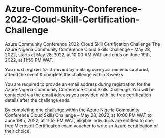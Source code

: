 # Azure-Community-Conference-2022-Cloud-Skill-Certification-Challenge
Azure Community Conference 2022-Cloud Skill Certification Challenge
The Azure Nigeria Community Conference Cloud Skills Challenge – May 28, 2022, starts at May 28, 2022, at 10:00 AM WAT and ends on June 19th, 2022, at 11:59 PM WAT. 

You must register for the event by making sure your name is captured, attend the event & complete the challenge within 3 weeks 

 

You are required to provide an email address during registration for the Azure Nigeria Community Conference Cloud Skills Challenge. You will be contacted via the email address you provided with the free certification details after the challenge ends. 

 

By completing one challenge within the Azure Nigeria Community Conference Cloud Skills Challenge – May 28, 2022, at 10:00 PM WAT to June 19th, 2022, at 11:59 PM WAT, eligible individuals are entitled to one free Microsoft Certification exam voucher to write an Azure certification of their choice.  
